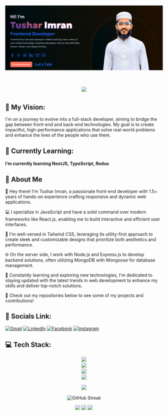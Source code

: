 <a href="https://tushar-imran.vercel.app/" align="center"><img src="https://raw.githubusercontent.com/tushar-454/tushar-454/main/assets/main.png" /></a>

<h1 align="center">
    <img src="https://readme-typing-svg.herokuapp.com/?font=Righteous&size=35&center=true&vCenter=true&width=500&height=70&duration=4000&lines=Hi+There!+👋;+I'm+Tushar+Imran;+I'm+front-end+developer.;" />
</h1>

## 🚀 My Vision:

I'm on a journey to evolve into a full-stack developer, aiming to bridge the gap between front-end and back-end technologies. My goal is to create impactful, high-performance applications that solve real-world problems and enhance the lives of the people who use them.

## 🌱 Currently Learning:

#### I’m currently learning **NextJS, TypeScript**, **Redux**

## 📣 About Me

👋 Hey there! I'm Tushar Imran, a passionate front-end developer with 1.5+ years of hands-on experience crafting responsive and dynamic web applications.

💻 I specialize in JavaScript and have a solid command over modern frameworks like React.js, enabling me to build interactive and efficient user interfaces.

🎨 I'm well-versed in Tailwind CSS, leveraging its utility-first approach to create sleek and customizable designs that prioritize both aesthetics and performance.

🌐 On the server side, I work with Node.js and Express.js to develop backend solutions, often utilizing MongoDB with Mongoose for database management.

🔧 Constantly learning and exploring new technologies, I'm dedicated to staying updated with the latest trends in web development to enhance my skills and deliver top-notch solutions.

🚀 Check out my repositories below to see some of my projects and contributions!

## 🌹 Socials Link:

[![Gmail](https://img.shields.io/badge/Gmail-imtushar454@gmail.com-red?style=for-the-badge&logo=gmail)](mailto:imtushar454@gmail.com)
[![LinkedIn](https://img.shields.io/badge/LinkedIn-%230077B5.svg?logo=linkedin&logoColor=white)](https://www.linkedin.com/in/tushar454)
[![Facebook](https://img.shields.io/badge/Facebook-%231877F2.svg?logo=Facebook&logoColor=white)](https://www.facebook.com/100009068730323)
[![Instagram](https://img.shields.io/badge/Instagram-%23E4405F.svg?logo=Instagram&logoColor=white)](https://www.instagram.com/itushar941)

<!-- [![Stack Overflow](https://img.shields.io/badge/-Stackoverflow-FE7A16?logo=stack-overflow&logoColor=white)]() -->

## 💻 Tech Stack:

<p align="center">
  <img src="https://skillicons.dev/icons?i=html,css,bootstrap,sass,tailwind,js,typescript,react,redux,vue,nextjs" />
  <br />
  <img src="https://skillicons.dev/icons?i=nodejs,express,mongodb,fortran" />
  <br />
  <img src="https://skillicons.dev/icons?i=git,github,firebase,vscode,sublime,postman,md,powershell,vim,vercel,vite" />
  <br />
  <img src="https://skillicons.dev/icons?i=arch,windows,mint,debian,discord,notion" />
</p>
<div align="center">

<img src="http://github-profile-summary-cards.vercel.app/api/cards/profile-details?username=tushar-454&theme=dark" />

</div>

<p align="center"><img src="https://github-readme-streak-stats.herokuapp.com?user=tushar-454&theme=dark" alt="GitHub Streak" /></p>

<div align="center">

<img src="http://github-profile-summary-cards.vercel.app/api/cards/stats?username=tushar-454&theme=dark" />

<img src="http://github-profile-summary-cards.vercel.app/api/cards/repos-per-language?username=tushar-454&theme=dark" />

<img src="https://github-readme-activity-graph.vercel.app/graph?username=tushar-454&theme=high-contrast">

</div>
